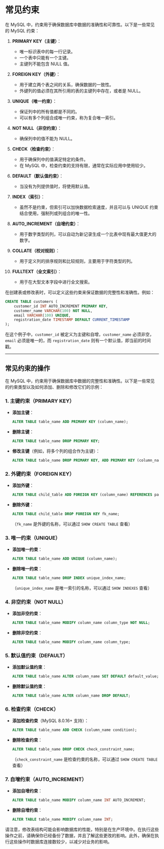 # 常见约束

在 MySQL 中，约束用于确保数据库中数据的准确性和可靠性。以下是一些常见的 MySQL 约束：

1. **PRIMARY KEY（主键）**：
   - 唯一标识表中的每一行记录。
   - 一个表中只能有一个主键。
   - 主键列不能包含 NULL 值。

2. **FOREIGN KEY（外键）**：
   - 用于建立两个表之间的关系，确保数据的一致性。
   - 外键列的值必须在其所引用的表的主键列中存在，或者是 NULL。

3. **UNIQUE（唯一约束）**：
   - 保证列中的所有值都是不同的。
   - 可以有多个列组合成唯一约束，称为复合唯一索引。

4. **NOT NULL（非空约束）**：
   - 确保列中的值不能为 NULL。

5. **CHECK（检查约束）**：
   - 用于确保列中的值满足特定的条件。
   - 在 MySQL 中，检查约束的支持有限，通常在实际应用中使用较少。

6. **DEFAULT（默认值约束）**：
   - 当没有为列提供值时，将使用默认值。

7. **INDEX（索引）**：
   - 虽然不是约束，但索引可以加快数据检索速度，并且可以与 UNIQUE 约束结合使用，强制列或列组合的唯一性。

8. **AUTO_INCREMENT（自增约束）**：
   - 用于数字类型的列，可以自动为新记录生成一个比表中现有最大值更大的数字。

9. **COLLATE（校对规则）**：
   - 用于定义列的排序规则和比较规则，主要用于字符类型的列。

10. **FULLTEXT（全文索引）**：
    - 用于在大型文本字段中进行全文搜索。

在创建表或修改表时，可以定义这些约束来保证数据的完整性和准确性。例如：

```sql
CREATE TABLE customers (
    customer_id INT AUTO_INCREMENT PRIMARY KEY,
    customer_name VARCHAR(100) NOT NULL,
    email VARCHAR(100) UNIQUE,
    registration_date TIMESTAMP DEFAULT CURRENT_TIMESTAMP
);
```

在这个例子中，`customer_id` 被定义为主键和自增，`customer_name` 必须非空，`email` 必须是唯一的，而 `registration_date` 则有一个默认值，即当前的时间戳。

---

## 常见约束的操作

在 MySQL 中，约束用于确保数据库中数据的完整性和准确性。以下是一些常见的约束类型以及如何添加、删除和修改它们的示例：

### 1. 主键约束（PRIMARY KEY）

- **添加主键**：

  ```sql
  ALTER TABLE table_name ADD PRIMARY KEY (column_name);
  ```

- **删除主键**：

  ```sql
  ALTER TABLE table_name DROP PRIMARY KEY;
  ```

- **修改主键**（例如，将多个列的组合作为主键）：

  ```sql
  ALTER TABLE table_name DROP PRIMARY KEY, ADD PRIMARY KEY (column_name1, column_name2);
  ```

### 2. 外键约束（FOREIGN KEY）

- **添加外键**：

  ```sql
  ALTER TABLE child_table ADD FOREIGN KEY (column_name) REFERENCES parent_table(parent_column);
  ```

- **删除外键**：

  ```sql
  ALTER TABLE child_table DROP FOREIGN KEY fk_name;
  ```

  （`fk_name` 是外键的名称，可以通过 `SHOW CREATE TABLE` 查看）

### 3. 唯一约束（UNIQUE）

- **添加唯一约束**：

  ```sql
  ALTER TABLE table_name ADD UNIQUE (column_name);
  ```

- **删除唯一约束**：

  ```sql
  ALTER TABLE table_name DROP INDEX unique_index_name;
  ```

  （`unique_index_name` 是唯一索引的名称，可以通过 `SHOW INDEXES` 查看）

### 4. 非空约束（NOT NULL）

- **添加非空约束**：

  ```sql
  ALTER TABLE table_name MODIFY column_name column_type NOT NULL;
  ```

- **删除非空约束**：

  ```sql
  ALTER TABLE table_name MODIFY column_name column_type;
  ```

### 5. 默认值约束（DEFAULT）

- **添加默认值约束**：

  ```sql
  ALTER TABLE table_name ALTER column_name SET DEFAULT default_value;
  ```

- **删除默认值约束**：

  ```sql
  ALTER TABLE table_name ALTER column_name DROP DEFAULT;
  ```

### 6. 检查约束（CHECK）

- **添加检查约束**（MySQL 8.0.16+ 支持）：

  ```sql
  ALTER TABLE table_name ADD CHECK (column_name condition);
  ```

- **删除检查约束**：

  ```sql
  ALTER TABLE table_name DROP CHECK check_constraint_name;
  ```

  （`check_constraint_name` 是检查约束的名称，可以通过 `SHOW CREATE TABLE` 查看）

### 7. 自增约束（AUTO_INCREMENT）

- **添加自增约束**：

  ```sql
  ALTER TABLE table_name MODIFY column_name INT AUTO_INCREMENT;
  ```

- **删除自增约束**：

  ```sql
  ALTER TABLE table_name MODIFY column_name INT;
  ```

请注意，修改表结构可能会影响数据库的性能，特别是在生产环境中。在执行这些操作之前，请确保你已经备份了数据，并且了解这些更改的影响。此外，确保在执行这些操作时数据库连接数较少，以减少对业务的影响。
